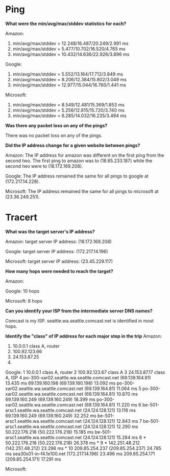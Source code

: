# Ping

**What were the min/avg/max/stddev statistics for each?**

Amazon:
1. min/avg/max/stddev = 12.248/16.487/20.249/2.991 ms
2. min/avg/max/stddev = 5.477/10.702/16.520/4.765 ms
3. min/avg/max/stddev = 10.432/14.636/22.926/3.896 ms

Google:
1. min/avg/max/stddev = 5.552/13.164/17.712/3.849 ms
2. min/avg/max/stddev = 8.206/12.384/15.802/3.049 ms
3. min/avg/max/stddev = 12.977/15.044/16.760/1.441 ms

Microsoft:
1. min/avg/max/stddev = 8.549/12.481/15.369/1.853 ms
2. min/avg/max/stddev = 5.256/12.815/15.720/3.740 ms
3. min/avg/max/stddev = 6.285/14.032/16.235/3.494 ms


**Was there any packet loss on any of the pings?**

There was no packet loss on any of the pings.

**Did the IP address change for a given website between pings?**

Amazon:
The IP address for amazon was different on the first ping from the second two. The first ping to amazon was to (18.65.233.187) while the second two were to (18.172.169.208).

Google:
The IP address remained the same for all pings to google at (172.217.14.228).

Microsoft: 
The IP address remained the same for all pings to microsoft at (23.36.249.251).

# Tracert

**What was the target server's IP address?**

Amazon:
target server IP address: (18.172.169.208)

Google:
target server IP address: (172.217.14.196)

Microsoft:
target server IP address: (23.45.229.117)

**How many hops were needed to reach the target?**

Amazon:

Google:
10 hops

Microsoft:
8 hops

**Can you identify your ISP from the intermediate server DNS names?**

Comcast is my ISP. seattle.wa.seattle.comcast.net is identified in most hops.

**Identify the "class" of IP address for each major step in the trip**
Amazon:
1. 10.0.0.1 class A, router
2. 100.92.123.66
3. 24.153.87.25
4. 

Google:
 1  10.0.0.1  class A, router
 2  100.92.123.67 class A
 3  24.153.87.17 class A, ISP
 4  po-300-xar02.seattle.wa.seattle.comcast.net (69.139.164.81)  13.435 ms
    69.139.160.198 (69.139.160.198)  13.092 ms
    po-300-xar02.seattle.wa.seattle.comcast.net (69.139.164.81)  11.064 ms
 5  po-300-xar02.seattle.wa.seattle.comcast.net (69.139.164.81)  10.870 ms
    69.139.160.249 (69.139.160.249)  18.399 ms
    po-300-xar02.seattle.wa.seattle.comcast.net (69.139.164.81)  11.220 ms
 6  be-501-arsc1.seattle.wa.seattle.comcast.net (24.124.128.121)  13.116 ms
    69.139.160.249 (69.139.160.249)  32.252 ms
    be-501-arsc1.seattle.wa.seattle.comcast.net (24.124.128.121)  12.843 ms
 7  be-501-arsc1.seattle.wa.seattle.comcast.net (24.124.128.121)  12.290 ms
    50.222.176.218 (50.222.176.218)  15.185 ms
    be-501-arsc1.seattle.wa.seattle.comcast.net (24.124.128.121)  15.284 ms
 8  * 50.222.176.218 (50.222.176.218)  26.378 ms *
 9  * 142.251.48.212 (142.251.48.212)  23.298 ms *
10  209.85.254.237 (209.85.254.237)  24.785 ms
    sea30s01-in-f4.1e100.net (172.217.14.196)  23.496 ms
    209.85.254.171 (209.85.254.171)  17.291 ms

Microsoft:

